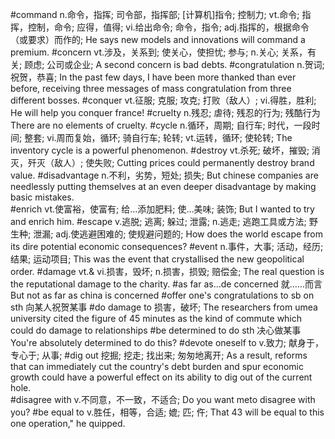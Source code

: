 #command
n.命令，指挥; 司令部，指挥部; [计算机]指令; 控制力; 
vt.命令; 指挥，控制，命令; 应得，值得; 
vi.给出命令; 命令，指令; 
adj.指挥的，根据命令（或要求）而作的; 
He says new models and innovations will command a premium.
#concern
vt.涉及，关系到; 使关心，使担忧; 参与; 
n.关心; 关系，有关; 顾虑; 公司或企业; 
A second concern is bad debts. 
#congratulation
n.贺词; 祝贺，恭喜; 
In the past few days, I have been more thanked than ever before, receiving three messages of mass congratulation from three different bosses. 
#conquer
vt.征服; 克服; 攻克; 打败（敌人）; 
vi.得胜，胜利; 
He will help you conquer france! 
#cruelty
n.残忍; 虐待; 残忍的行为; 残酷行为
There are no elements of cruelty. 
#cycle
n.循环，周期; 自行车; 时代，一段时间; 整套; 
vi.周而复始，循环; 骑自行车; 轮转; 
vt.运转，循环; 使轮转; 
The inventory cycle is a powerful phenomenon.
#destroy
vt.杀死; 破坏，摧毁; 消灭，歼灭（敌人）; 使失败;
Cutting prices could permanently destroy brand value. 
#disadvantage
n.不利，劣势，短处; 损失; 
But chinese companies are needlessly putting themselves at an even deeper disadvantage by making basic mistakes.  
#enrich
vt.使富裕，使富有; 给…添加肥料; 使…美味; 装饰; 
But I wanted to try and enrich him.
#escape
v.逃脱; 逃离; 躲过; 泄露; 
n.逃走; 逃跑工具或方法; 野生种; 泄漏; 
adj.使逃避困难的; 使规避问题的; 
How does the world escape from its dire potential economic consequences?
#event
n.事件，大事; 活动，经历; 结果; 运动项目; 
This was the event that crystallised the new geopolitical order. 
#damage
vt.& vi.损害，毁坏; 
n.损害，损毁; 赔偿金; 
The real question is the reputational damage to the charity. 
#as far as…de concerned
就……而言
But not as far as china is concerned
#offer one's congratulations to sb on sth
向某人祝贺某事
#do damage to
损害，破坏; 
The researchers from umea university cited the figure of 45 minutes as the kind of commute which could do damage to relationships
#be determined to do sth
决心做某事
You're absolutely determined to do this?
#devote oneself to
v.致力; 献身于，专心于; 从事; 
#dig out
挖掘;  挖走; 找出来; 匆匆地离开; 
As a result, reforms that can immediately cut the country's debt burden and spur economic growth could have a powerful effect on its ability to dig out of the current hole.  
#disagree with
v.不同意，不一致，不适合; 
Do you want meto disagree with you?
#be equal to
v.胜任，相等，合适; 媲; 匹; 仵; 
That 43 will be equal to this one operation," he quipped.
